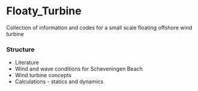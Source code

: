 # Floaty_Turbine
Collection of information and codes for a small scale floating offshore wind turbine

### Structure
- Literature 
- Wind and wave conditions for Scheveningen Beach 
- Wind turbine concepts 
- Calculations - statics and dynamics 
